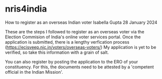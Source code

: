 # nris4india
How to register as an overseas Indian voter
Isabella Gupta 
28 January 2024 

These are the steps I followed to register as an overseas voter via the Election Commision of India's online voter services portal. Once the application is submitted, there is a lengthy verfication process (https://ecisveep.nic.in/voters/overseas-voters/)
My application is yet to be verified, so take this information with a grain of salt. 

You can also register by posting the application to the ERO of your constituency. For this, the documents need to be attested by a 'competent official in the Indian Mission'. 

